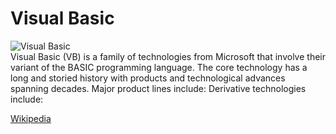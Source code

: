 
Visual Basic
============
  
![Visual Basic](https://www.tiobe.com/wp-content/themes/tiobe/tiobe-index/images/Visual_Basic.png)  
Visual Basic (VB) is a family of technologies from Microsoft that involve their variant of the BASIC programming language.
 The core technology has a long and storied history with products and technological advances spanning decades. Major product lines include:
 Derivative technologies include:
  
[Wikipedia](https://en.wikipedia.org/wiki/Visual_Basic)